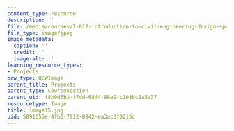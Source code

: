 ```yaml
---
content_type: resource
description: ''
file: /media/courses/1-012-introduction-to-civil-engineering-design-spring-2002/5891655e4fb079120842ea3ac0f0215c_image15.jpg
file_type: image/jpeg
image_metadata:
  caption: ''
  credit: ''
  image-alt: ''
learning_resource_types:
- Projects
ocw_type: OCWImage
parent_title: Projects
parent_type: CourseSection
parent_uid: f8b0d6b1-f7dd-6844-98e9-c108bc9a5a37
resourcetype: Image
title: image15.jpg
uid: 5891655e-4fb0-7912-0842-ea3ac0f0215c
---
```

